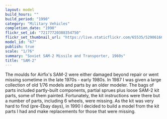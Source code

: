 ```yaml
---
layout: model
build_hours: ""
build_period: "1990"
category: "Military Vehicles"
completion_date: "1990"
flickr_set_id: "72177720308354750"
flickr_set_thumbnail_url: "https://live.staticflickr.com/65535/52906160935_d4f024734a_m.jpg"
model_id: "67"
publish: true
scale: "1/76"
summary: "Soviet SAM-2 Missile and Transporter, 1960s"
title: "SAM-2"
---
```


The moulds for Airfix's SAM-2 were either damaged beyond repair or went missing sometime in the late 1970s - early 1980s. In 1987 I was given a large collection of old 1/76 models and parts by an older modeler. The bags of parts included partly-built components, partial sprues plus loose SAM-2 kit parts, some of them painted. Fortunately, the kit instructions were there but a number of parts, including 6 wheels, were missing. As the kit was very hard to find (pre-Ebay days), in 1990 I decided to build a model from the kit parts I had and make replacements for those that were missing.
